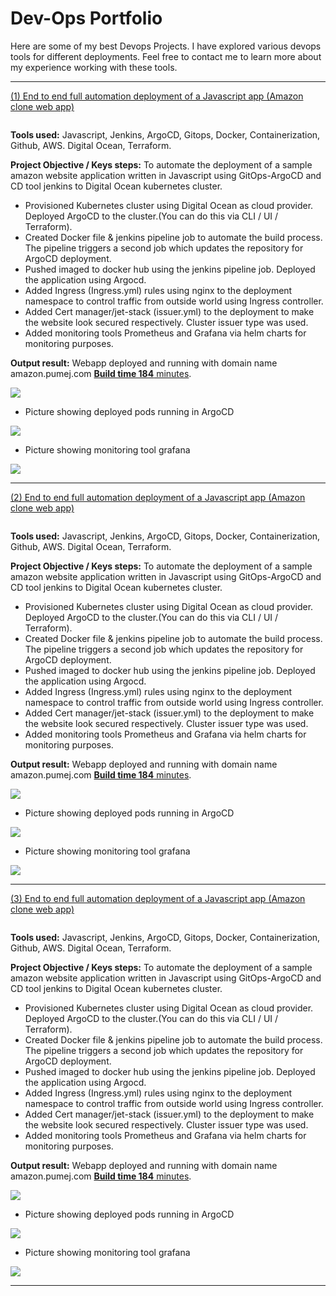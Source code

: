 # Dev-Ops Portfolio

Here are some of my best Devops Projects. I have explored various devops tools for different deployments. Feel free to contact me to learn more about my experience working with these tools.

***

[(1) End to end full automation deployment of a Javascript app (Amazon clone web app)](https://github.com/Mexxy-lab/Pumej_amazon-clone-app.git)

<img src="images/project-architecture.png?raw=true" alt=""/>

**Tools used:** Javascript, Jenkins, ArgoCD, Gitops, Docker, Containerization, Github, AWS. Digital Ocean, Terraform. 

**Project Objective / Keys steps:** To automate the deployment of a sample amazon website application written in Javascript using GitOps-ArgoCD and CD tool jenkins to Digital Ocean kubernetes cluster.

- Provisioned Kubernetes cluster using Digital Ocean as cloud provider. Deployed ArgoCD to the cluster.(You can do this via CLI / UI / Terraform).
- Created Docker file & jenkins pipeline job to automate the build process. The pipeline triggers a second job which updates the repository for ArgoCD deployment.
- Pushed imaged to docker hub using the jenkins pipeline job. Deployed the application using Argocd.
- Added Ingress (Ingress.yml) rules using nginx to the deployment namespace to control traffic from outside world using Ingress controller.
- Added Cert manager/jet-stack (issuer.yml) to the deployment to make the website look secured respectively. Cluster issuer type was used.
- Added monitoring tools Prometheus and Grafana via helm charts for monitoring purposes.

**Output result:** Webapp deployed and running with domain name amazon.pumej.com [**Build time 184** minutes](https://github.com/Mexxy-lab/Pumej_amazon-clone-app.git).

<img src="images/amazon-app.png?raw=true"/>

- Picture showing deployed pods running in ArgoCD

<img src="images/Pod.png?raw=true"/>

- Picture showing monitoring tool grafana

<img src="images/cluster-monitoring.png?raw=true"/>

***

[(2) End to end full automation deployment of a Javascript app (Amazon clone web app)](https://github.com/Mexxy-lab/Pumej_amazon-clone-app.git)

<img src="images/project-architecture.png?raw=true" alt=""/>

**Tools used:** Javascript, Jenkins, ArgoCD, Gitops, Docker, Containerization, Github, AWS. Digital Ocean, Terraform.

**Project Objective / Keys steps:** To automate the deployment of a sample amazon website application written in Javascript using GitOps-ArgoCD and CD tool jenkins to Digital Ocean kubernetes cluster.

- Provisioned Kubernetes cluster using Digital Ocean as cloud provider. Deployed ArgoCD to the cluster.(You can do this via CLI / UI / Terraform).
- Created Docker file & jenkins pipeline job to automate the build process. The pipeline triggers a second job which updates the repository for ArgoCD deployment.
- Pushed imaged to docker hub using the jenkins pipeline job. Deployed the application using Argocd.
- Added Ingress (Ingress.yml) rules using nginx to the deployment namespace to control traffic from outside world using Ingress controller.
- Added Cert manager/jet-stack (issuer.yml) to the deployment to make the website look secured respectively. Cluster issuer type was used.
- Added monitoring tools Prometheus and Grafana via helm charts for monitoring purposes.

**Output result:** Webapp deployed and running with domain name amazon.pumej.com [**Build time 184** minutes](https://github.com/Mexxy-lab/Pumej_amazon-clone-app.git).

<img src="images/amazon-app.png?raw=true"/>

- Picture showing deployed pods running in ArgoCD

<img src="images/Pod.png?raw=true"/>

- Picture showing monitoring tool grafana

<img src="images/cluster-monitoring.png?raw=true"/>

***

[(3) End to end full automation deployment of a Javascript app (Amazon clone web app)](https://github.com/Mexxy-lab/Pumej_amazon-clone-app.git)

<img src="images/project-architecture.png?raw=true" alt=""/>

**Tools used:** Javascript, Jenkins, ArgoCD, Gitops, Docker, Containerization, Github, AWS. Digital Ocean, Terraform.

**Project Objective / Keys steps:** To automate the deployment of a sample amazon website application written in Javascript using GitOps-ArgoCD and CD tool jenkins to Digital Ocean kubernetes cluster.

- Provisioned Kubernetes cluster using Digital Ocean as cloud provider. Deployed ArgoCD to the cluster.(You can do this via CLI / UI / Terraform).
- Created Docker file & jenkins pipeline job to automate the build process. The pipeline triggers a second job which updates the repository for ArgoCD deployment.
- Pushed imaged to docker hub using the jenkins pipeline job. Deployed the application using Argocd.
- Added Ingress (Ingress.yml) rules using nginx to the deployment namespace to control traffic from outside world using Ingress controller.
- Added Cert manager/jet-stack (issuer.yml) to the deployment to make the website look secured respectively. Cluster issuer type was used.
- Added monitoring tools Prometheus and Grafana via helm charts for monitoring purposes.

**Output result:** Webapp deployed and running with domain name amazon.pumej.com [**Build time 184** minutes](https://github.com/Mexxy-lab/Pumej_amazon-clone-app.git).

<img src="images/amazon-app.png?raw=true"/>

- Picture showing deployed pods running in ArgoCD

<img src="images/Pod.png?raw=true"/>

- Picture showing monitoring tool grafana

<img src="images/cluster-monitoring.png?raw=true"/>

***